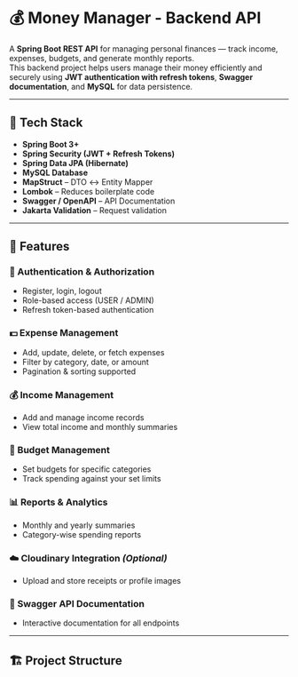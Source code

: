 # 💰 Money Manager - Backend API

A **Spring Boot REST API** for managing personal finances — track income, expenses, budgets, and generate monthly reports.  
This backend project helps users manage their money efficiently and securely using **JWT authentication with refresh tokens**, **Swagger documentation**, and **MySQL** for data persistence.

---

## 🚀 Tech Stack

- **Spring Boot 3+**
- **Spring Security (JWT + Refresh Tokens)**
- **Spring Data JPA (Hibernate)**
- **MySQL Database**
- **MapStruct** – DTO ↔ Entity Mapper  
- **Lombok** – Reduces boilerplate code  
- **Swagger / OpenAPI** – API Documentation  
- **Jakarta Validation** – Request validation  

---

## 🧩 Features

### 🔐 Authentication & Authorization
- Register, login, logout  
- Role-based access (USER / ADMIN)  
- Refresh token-based authentication  

### 💵 Expense Management
- Add, update, delete, or fetch expenses  
- Filter by category, date, or amount  
- Pagination & sorting supported  

### 💰 Income Management
- Add and manage income records  
- View total income and monthly summaries  

### 🎯 Budget Management
- Set budgets for specific categories  
- Track spending against your set limits  

### 📊 Reports & Analytics
- Monthly and yearly summaries  
- Category-wise spending reports  

### ☁️ Cloudinary Integration *(Optional)*
- Upload and store receipts or profile images  

### 🧾 Swagger API Documentation
- Interactive documentation for all endpoints  

---

## 🏗️ Project Structure

